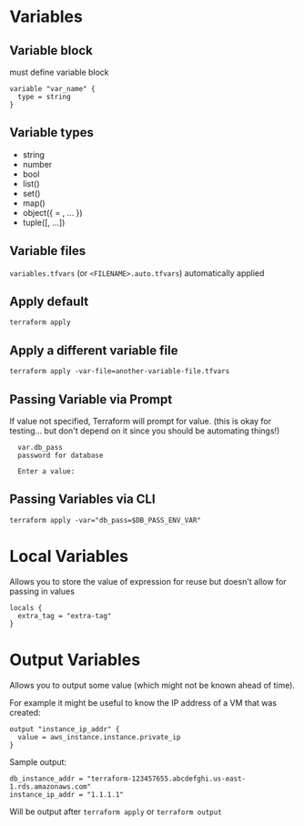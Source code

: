 # Variables

## Variable block

must define variable block

```
variable "var_name" {
  type = string
}
```

## Variable types

- string
- number
- bool
- list(<TYPE>)
- set(<TYPE>)
- map(<TYPE>)
- object({<ATTR NAME> = <TYPE>, ... })
- tuple([<TYPE>, ...])

## Variable files

`variables.tfvars` (or `<FILENAME>.auto.tfvars`) automatically applied

## Apply default

`terraform apply`

## Apply a different variable file

`terraform apply -var-file=another-variable-file.tfvars`

## Passing Variable via Prompt

If value not specified, Terraform will prompt for value. (this is okay for testing... but don't depend on it since you should be automating things!)

```
  var.db_pass
  password for database

  Enter a value:
```

## Passing Variables via CLI

`terraform apply -var="db_pass=$DB_PASS_ENV_VAR"`

# Local Variables

Allows you to store the value of expression for reuse but doesn't allow for passing in values

```
locals {
  extra_tag = "extra-tag"
}
```

# Output Variables

Allows you to output some value (which might not be known ahead of time).

For example it might be useful to know the IP address of a VM that was created:

```
output "instance_ip_addr" {
  value = aws_instance.instance.private_ip
}
```

Sample output:

```
db_instance_addr = "terraform-123457655.abcdefghi.us-east-1.rds.amazonaws.com"
instance_ip_addr = "1.1.1.1"
```

Will be output after `terraform apply` or `terraform output`
